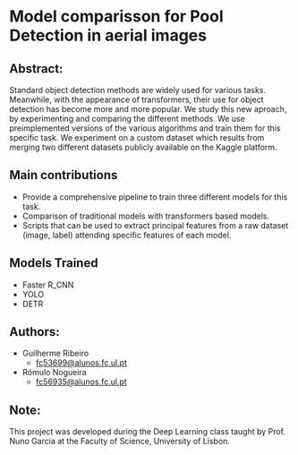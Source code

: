 # Model comparisson for Pool Detection in aerial images

## Abstract:
Standard object detection methods are widely used for
various tasks. Meanwhile, with the appearance of transformers,
their use for object detection has become more
and more popular. We study this new aproach, by experimenting
and comparing the different methods. We use preimplemented
versions of the various algorithms and train
them for this specific task. We experiment on a custom
dataset which results from merging two different datasets
publicly available on the Kaggle platform.

## Main contributions
- Provide a comprehensive pipeline to train three different
models for this task.
- Comparison of traditional models with transformers
based models.
- Scripts that can be used to extract principal features from
a raw dataset (image, label) attending specific features of
each model.
## Models Trained
- Faster R_CNN
- YOLO
- DETR

## Authors:
* Guilherme Ribeiro
    * fc53699@alunos.fc.ul.pt
* Rómulo Nogueira
    * fc56935@alunos.fc.ul.pt

## Note:
This project was developed during the Deep Learning class taught by Prof. Nuno Garcia at the Faculty of Science, University of Lisbon.
